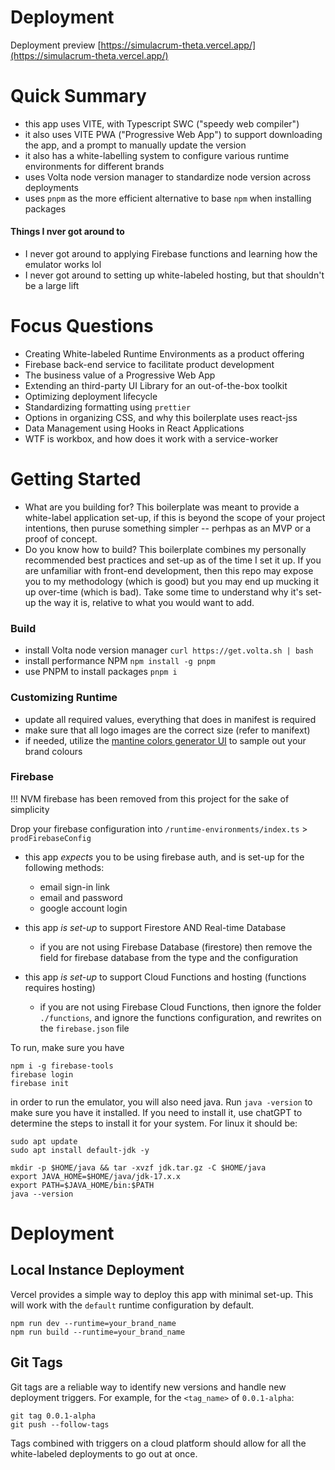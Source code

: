 # Deployment
Deployment preview [https://simulacrum-theta.vercel.app/](https://simulacrum-theta.vercel.app/)

# Quick Summary

- this app uses VITE, with Typescript SWC ("speedy web compiler")
- it also uses VITE PWA ("Progressive Web App") to support downloading the app, and a prompt to manually update the version
- it also has a white-labelling system to configure various runtime environments for different brands
- uses Volta node version manager to standardize node version across deployments
- uses `pnpm` as the more efficient alternative to base `npm` when installing packages

#### Things I nver got around to

- I never got around to applying Firebase functions and learning how the emulator works lol
- I never got around to setting up white-labeled hosting, but that shouldn't be a large lift

# Focus Questions

- Creating White-labeled Runtime Environments as a product offering
- Firebase back-end service to facilitate product development
- The business value of a Progressive Web App
- Extending an third-party UI Library for an out-of-the-box toolkit
- Optimizing deployment lifecycle
- Standardizing formatting using `prettier`
- Options in organizing CSS, and why this boilerplate uses react-jss
- Data Management using Hooks in React Applications
- WTF is workbox, and how does it work with a service-worker

# Getting Started

- What are you building for?
  This boilerplate was meant to provide a white-label application set-up, if this is beyond the scope of your project intentions, then puruse something simpler -- perhpas as an MVP or a proof of concept.
- Do you know how to build?
  This boilerplate combines my personally recommended best practices and set-up as of the time I set it up. If you are unfamiliar with front-end development, then this repo may expose you to my methodology (which is good) but you may end up mucking it up over-time (which is bad). Take some time to understand why it's set-up the way it is, relative to what you would want to add.

### Build

- install Volta node version manager `curl https://get.volta.sh | bash`
- install performance NPM `npm install -g pnpm`
- use PNPM to install packages `pnpm i`

### Customizing Runtime

- update all required values, everything that does in manifest is required
- make sure that all logo images are the correct size (refer to manifext)
- if needed, utilize the [mantine colors generator UI](https://mantine.dev/colors-generator/) to sample out your brand colours

### Firebase

!!! NVM firebase has been removed from this project for the sake of simplicity

Drop your firebase configuration into `/runtime-environments/index.ts` > `prodFirebaseConfig`

- this app _expects_ you to be using firebase auth, and is set-up for the following methods:

  - email sign-in link
  - email and password
  - google account login

- this app _is set-up_ to support Firestore AND Real-time Database

  - if you are not using Firebase Database (firestore) then remove the field for firebase database from the type and the configuration

- this app _is set-up_ to support Cloud Functions and hosting (functions requires hosting)
  - if you are not using Firebase Cloud Functions, then ignore the folder `./functions`, and ignore the functions configuration, and rewrites on the `firebase.json` file

To run, make sure you have

```
npm i -g firebase-tools
firebase login
firebase init
```

in order to run the emulator, you will also need java. Run `java -version` to make sure you have it installed. If you need to install it, use chatGPT to determine the steps to install it for your system. For linux it should be:

```
sudo apt update
sudo apt install default-jdk -y

mkdir -p $HOME/java && tar -xvzf jdk.tar.gz -C $HOME/java
export JAVA_HOME=$HOME/java/jdk-17.x.x
export PATH=$JAVA_HOME/bin:$PATH
java --version
```

# Deployment

## Local Instance Deployment

Vercel provides a simple way to deploy this app with minimal set-up. This will work with the `default` runtime configuration by default.

```
npm run dev --runtime=your_brand_name
npm run build --runtime=your_brand_name
```

## Git Tags

Git tags are a reliable way to identify new versions and handle new deployment triggers. For example, for the `<tag_name>` of `0.0.1-alpha`:

```
git tag 0.0.1-alpha
git push --follow-tags
```

Tags combined with triggers on a cloud platform should allow for all the white-labeled deployments to go out at once.
